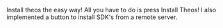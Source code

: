 Install theos the easy way!
All you have to do is press Install Theos!
I also implemented a button to install SDK's from a remote server.
